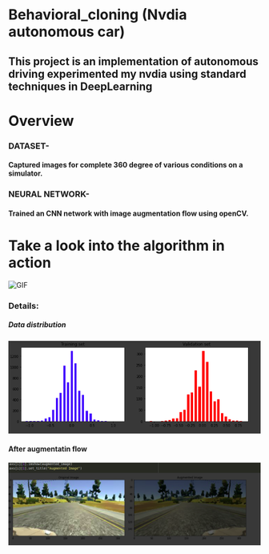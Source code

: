 # Behavioral_cloning (Nvdia autonomous car)
## This project is an implementation of autonomous driving experimented my nvdia using standard techniques in DeepLearning
# Overview
### DATASET- 
#### Captured images for complete 360 degree of various conditions on a simulator.
### NEURAL NETWORK-
#### Trained an CNN network with image augmentation flow using openCV.
# Take a look into the algorithm in action
![GIF](images/ezgif-6-863a04ded33a.gif)
### Details:
##### Data distribution
![distribution](images/diatribution.png)
#### After augmentatin flow
![augmented](images/augmentation_flow.png)



